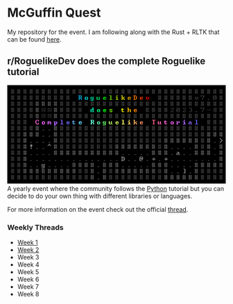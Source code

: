 # McGuffin Quest
My repository for the event. I am following along with the Rust + RLTK that can be found [here](http://bfnightly.bracketproductions.com/rustbook/chapter_0.html).

## r/RoguelikeDev does the complete Roguelike tutorial
![RoguelikeDev does the Complete Roguelike Tutorial 2023 image](/event_logo.png)
A yearly event where the community follows the [Python](https://rogueliketutorials.com/tutorials/tcod/v2/) tutorial but you can decide to do your own thing with different libraries or languages.

For more information on the event check out the official [thread](https://np.reddit.com/r/roguelikedev/comments/14kz7al/roguelikedev_does_the_complete_roguelike_tutorial/).

### Weekly Threads
- [Week 1](https://np.reddit.com/r/roguelikedev/comments/14q58js/roguelikedev_does_the_complete_roguelike_tutorial/)
- [Week 2](https://np.reddit.com/r/roguelikedev/comments/14wuzqa/roguelikedev_does_the_complete_roguelike_tutorial/)
- Week 3
- Week 4
- Week 5
- Week 6
- Week 7
- Week 8